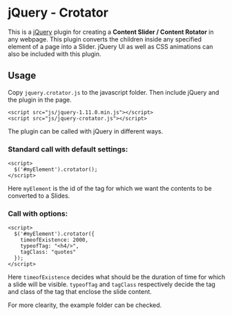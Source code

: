 jQuery - Crotator
=================

This is a [jQuery](http://www.jquery.com) plugin for creating a **Content Slider / Content Rotator** in any webpage. This plugin converts the children inside any specified element of a page into a Slider. jQuery UI as well as CSS animations can also be included with this plugin.

Usage
-----

Copy `jquery.crotator.js` to the javascript folder. Then include jQuery and the plugin in the page.

```
<script src="js/jquery-1.11.0.min.js"></script>
<script src="js/jquery-crotator.js"></script>
```

The plugin can be called with jQuery in different ways.

### Standard call with default settings:
```
<script>
  $('#myElement').crotator();
</script>
```
Here `myElement` is the id of the tag for which we want the contents to be converted to a Slides.

### Call with options:
```
<script>
  $('#myElement').crotator({
    timeofExistence: 2000,
    typeofTag: "<h4/>",
    tagClass: "quotes"
  });
</script>
```
Here `timeofExistence` decides what should be the duration of time for which a slide will be visible. `typeofTag` and `tagClass` respectively decide the tag and class of the tag that enclose the slide content.

For more clearity, the example folder can be checked.
    
